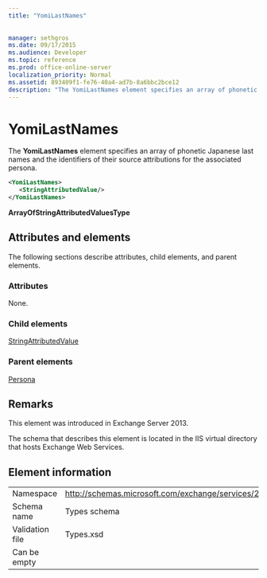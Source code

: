 ```yaml
---
title: "YomiLastNames"
 
 
manager: sethgros
ms.date: 09/17/2015
ms.audience: Developer
ms.topic: reference
ms.prod: office-online-server
localization_priority: Normal
ms.assetid: 893409f1-fe76-40a4-ad7b-8a6bbc2bce12
description: "The YomiLastNames element specifies an array of phonetic Japanese last names and the identifiers of their source attributions for the associated persona."
---
```


# YomiLastNames

The **YomiLastNames** element specifies an array of phonetic Japanese last names and the identifiers of their source attributions for the associated persona. 
  
```XML
<YomiLastNames>
   <StringAttributedValue/>
</YomiLastNames>
```

 **ArrayOfStringAttributedValuesType**
## Attributes and elements

The following sections describe attributes, child elements, and parent elements.
  
### Attributes

None.
  
### Child elements

[StringAttributedValue](stringattributedvalue.md)
  
### Parent elements

[Persona](persona.md)
  
## Remarks

This element was introduced in Exchange Server 2013.
  
The schema that describes this element is located in the IIS virtual directory that hosts Exchange Web Services.
  
## Element information

|||
|:-----|:-----|
|Namespace  <br/> |http://schemas.microsoft.com/exchange/services/2006/types  <br/> |
|Schema name  <br/> |Types schema  <br/> |
|Validation file  <br/> |Types.xsd  <br/> |
|Can be empty  <br/> ||
   


